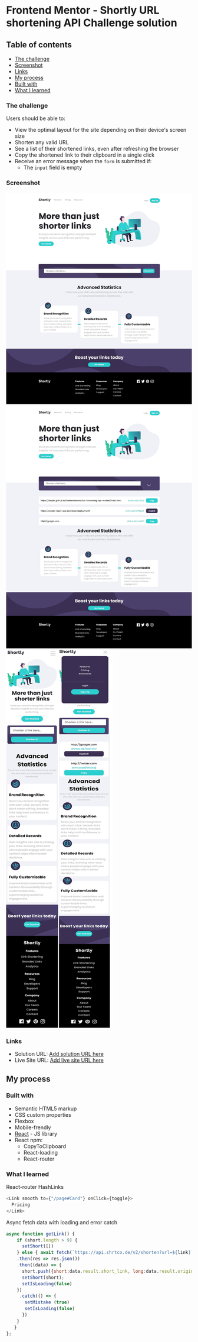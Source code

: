 # Frontend Mentor - Shortly URL shortening API Challenge solution

## Table of contents

- [The challenge](#the-challenge)
- [Screenshot](#screenshot)
- [Links](#links)
- [My process](#my-process)
- [Built with](#built-with)
- [What I learned](#what-i-learned)

### The challenge

Users should be able to:

- View the optimal layout for the site depending on their device's screen size
- Shorten any valid URL
- See a list of their shortened links, even after refreshing the browser
- Copy the shortened link to their clipboard in a single click
- Receive an error message when the `form` is submitted if:
  - The `input` field is empty

### Screenshot

![Screenshot](./static/media/scr1.jpg)
![Screenshot](./static/media/scr2.jpg)
![Screenshot](./static/media/scr5.jpg)

### Links

- Solution URL: [Add solution URL here](https://www.frontendmentor.io/challenges/url-shortening-api-landing-page-2ce3ob-G)
- Live Site URL: [Add live site URL here](https://alexjhc.github.io/Frontendmentor/url-shortening-api-master/index.html)

## My process

### Built with

- Semantic HTML5 markup
- CSS custom properties
- Flexbox
- Mobile-frendly
- [React](https://reactjs.org/) - JS library
- React npm:
  - CopyToClipboard
  - React-loading
  - React-router

### What I learned

React-router HashLinks

```js
<Link smooth to={"/page#Card"} onClick={toggle}>
  Pricing
</Link>
```

Async fetch data with loading and error catch

```js
async function getLink() {
    if (short.length > 9) {
      setShort([])
    } else { await fetch(`https://api.shrtco.de/v2/shorten?url=${link}`)
    .then(res => res.json())
    .then((data) => {
      short.push({short:data.result.short_link, long:data.result.original_link})
      setShort(short);
      setIsLoading(false)
    })
     .catch(() => {
       setMistake (true)
       setIsLoading(false)
      })
    }
   }
};
```
